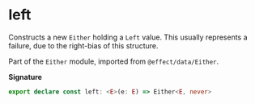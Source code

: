 # left

Constructs a new `Either` holding a `Left` value. This usually represents a failure, due to the right-bias of this
structure.

Part of the `Either` module, imported from `@effect/data/Either`.

**Signature**

```ts
export declare const left: <E>(e: E) => Either<E, never>
```
